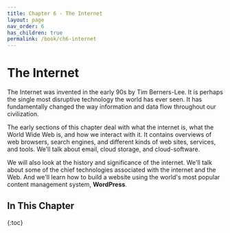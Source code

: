 ```yaml
---
title: Chapter 6 - The Internet
layout: page
nav_order: 6
has_children: true
permalink: /book/ch6-internet
---
```


The Internet
============

The Internet was invented in the early 90s by Tim Berners-Lee. It is
perhaps the single most disruptive technology the world has ever seen.
It has fundamentally changed the way information and data flow
throughout our civilization.

The early sections of this chapter deal with what the internet is, what
the World Wide Web is, and how we interact with it. It contains
overviews of web browsers, search engines, and different kinds of web
sites, services, and tools. We'll talk about email, cloud storage, and
cloud-software.

We will also look at the history and significance of the internet. We'll
talk about some of the chief technologies associated with the internet
and the Web. And we'll learn how to build a website using the world's
most popular content management system, **WordPress**.

## In This Chapter

{:toc}
